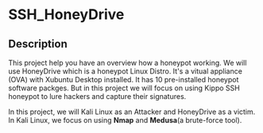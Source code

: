 # SSH_HoneyDrive

## Description
This project help you have an overview how a honeypot working. We will use HoneyDrive 
which is a honeypot Linux Distro. It's a vitual appliance (OVA) with Xubuntu Desktop
installed. It has 10 pre-installed honeypot software packges. But in this project 
we will focus on using Kippo SSH honeypot to lure hackers and capture their signatures.

In this project, we will Kali Linux as an Attacker and HoneyDrive as a victim. In Kali 
Linux, we focus on using **Nmap** and **Medusa**(a brute-force tool). 



